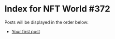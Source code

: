 # Index for NFT World #372
Posts will be displayed in the order below:

- [Your first post](./001-first.md)

